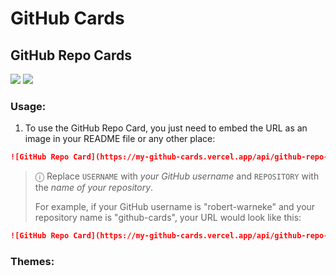 # GitHub Cards


## GitHub Repo Cards

![](https://my-github-cards.vercel.app/api/github-repo-card?user=robert-warneke&repo=github-cards&theme=light)
![](https://my-github-cards.vercel.app/api/github-repo-card?user=robert-warneke&repo=github-cards&theme=dark)

### Usage:

1. To use the GitHub Repo Card, you just need to embed the URL as an image in your README file or any other place:

```md
![GitHub Repo Card](https://my-github-cards.vercel.app/api/github-repo-card?user=USERNAME&repo=REPOSITORY)
```
> ⓘ Replace `USERNAME` with *your GitHub username* and `REPOSITORY` with the *name of your repository*.
>
> For example, if your GitHub username is "robert-warneke" and your repository name is "github-cards", your URL would look like this:

```md
![GitHub Repo Card](https://my-github-cards.vercel.app/api/github-repo-card?user=robert-warneke&repo=github-cards)
```

### Themes:
